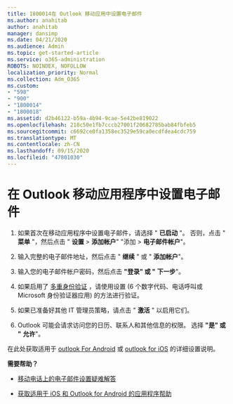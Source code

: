 ```yaml
---
title: 1800014在 Outlook 移动应用中设置电子邮件
ms.author: anahitab
author: anahitab
manager: dansimp
ms.date: 04/21/2020
ms.audience: Admin
ms.topic: get-started-article
ms.service: o365-administration
ROBOTS: NOINDEX, NOFOLLOW
localization_priority: Normal
ms.collection: Adm_O365
ms.custom:
- "598"
- "900"
- "1800014"
- "1800018"
ms.assetid: d2b46122-b59a-4b94-9cae-5e42be819022
ms.openlocfilehash: 218c50e1fb7cccb27001f20682785bab84fbfeb5
ms.sourcegitcommit: c6692ce0fa1358ec3529e59ca0ecdfdea4cdc759
ms.translationtype: MT
ms.contentlocale: zh-CN
ms.lasthandoff: 09/15/2020
ms.locfileid: "47801030"
---
```

# <a name="set-up-email-in-the-outlook-mobile-app"></a>在 Outlook 移动应用程序中设置电子邮件

1. 如果首次在移动应用程序中设置电子邮件，请选择 " **已启动** "。 否则，点击 " **菜单** "，然后点击 " **设置** \> **添加帐户**" "添加 \> **电子邮件帐户**"。

2. 输入完整的电子邮件地址，然后点击 " **继续** " 或 " **添加帐户**"。

3. 输入您的电子邮件帐户密码，然后点击 **"登录" 或 "** **下一步**"。

4. 如果启用了 [多重身份验证](https://docs.microsoft.com/microsoft-365/admin/security-and-compliance/set-up-multi-factor-authentication) ，请使用设置 (6 个数字代码、电话呼叫或 Microsoft 身份验证器应用) 的方法进行验证。

5. 如果已准备好其他 IT 管理员策略，请点击 " **激活** " 以启用它们。

6. Outlook 可能会请求访问您的日历、联系人和其他信息的权限。 选择 **"是" 或 "** **允许**"。

在此处获取适用于 [outlook For Android](https://support.office.com/article/886db551-8dfa-4fd5-b835-f8e532091872.aspx) 或 [outlook for iOS](https://support.office.com/article/b2de2161-cc1d-49ef-9ef9-81acd1c8e234.aspx) 的详细设置说明。
  
 **需要帮助？**
  
- [移动电话上的电子邮件设置疑难解答](https://support.office.com/article/a264ef01-9c88-48fb-9285-7017e4f31f02.aspx)

- [获取适用于 iOS 和 Outlook for Android 的应用程序帮助](https://support.office.com/article/218a22d1-9fa5-4889-b689-de1c63493243.aspx#ID0EAABAAA=Contact_Support)
